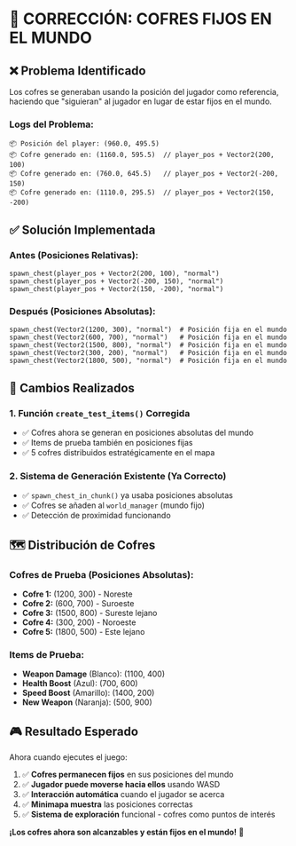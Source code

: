 # 🔧 CORRECCIÓN: COFRES FIJOS EN EL MUNDO

## ❌ **Problema Identificado**
Los cofres se generaban usando la posición del jugador como referencia, haciendo que "siguieran" al jugador en lugar de estar fijos en el mundo.

### Logs del Problema:
```
📦 Posición del player: (960.0, 495.5)
📦 Cofre generado en: (1160.0, 595.5)  // player_pos + Vector2(200, 100)
📦 Cofre generado en: (760.0, 645.5)   // player_pos + Vector2(-200, 150)
📦 Cofre generado en: (1110.0, 295.5)  // player_pos + Vector2(150, -200)
```

## ✅ **Solución Implementada**

### Antes (Posiciones Relativas):
```gdscript
spawn_chest(player_pos + Vector2(200, 100), "normal")
spawn_chest(player_pos + Vector2(-200, 150), "normal")
spawn_chest(player_pos + Vector2(150, -200), "normal")
```

### Después (Posiciones Absolutas):
```gdscript
spawn_chest(Vector2(1200, 300), "normal")  # Posición fija en el mundo
spawn_chest(Vector2(600, 700), "normal")   # Posición fija en el mundo
spawn_chest(Vector2(1500, 800), "normal")  # Posición fija en el mundo
spawn_chest(Vector2(300, 200), "normal")   # Posición fija en el mundo
spawn_chest(Vector2(1800, 500), "normal")  # Posición fija en el mundo
```

## 🎯 **Cambios Realizados**

### 1. **Función `create_test_items()` Corregida**
- ✅ Cofres ahora se generan en posiciones absolutas del mundo
- ✅ Items de prueba también en posiciones fijas
- ✅ 5 cofres distribuidos estratégicamente en el mapa

### 2. **Sistema de Generación Existente (Ya Correcto)**
- ✅ `spawn_chest_in_chunk()` ya usaba posiciones absolutas
- ✅ Cofres se añaden al `world_manager` (mundo fijo)
- ✅ Detección de proximidad funcionando

## 🗺️ **Distribución de Cofres**

### Cofres de Prueba (Posiciones Absolutas):
- **Cofre 1:** (1200, 300) - Noreste
- **Cofre 2:** (600, 700) - Suroeste  
- **Cofre 3:** (1500, 800) - Sureste lejano
- **Cofre 4:** (300, 200) - Noroeste
- **Cofre 5:** (1800, 500) - Este lejano

### Items de Prueba:
- **Weapon Damage** (Blanco): (1100, 400)
- **Health Boost** (Azul): (700, 600)
- **Speed Boost** (Amarillo): (1400, 200)
- **New Weapon** (Naranja): (500, 900)

## 🎮 **Resultado Esperado**

Ahora cuando ejecutes el juego:
1. ✅ **Cofres permanecen fijos** en sus posiciones del mundo
2. ✅ **Jugador puede moverse hacia ellos** usando WASD
3. ✅ **Interacción automática** cuando el jugador se acerca
4. ✅ **Minimapa muestra** las posiciones correctas
5. ✅ **Sistema de exploración** funcional - cofres como puntos de interés

**¡Los cofres ahora son alcanzables y están fijos en el mundo!** 🎉